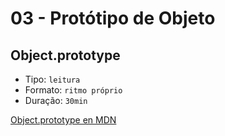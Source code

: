 # 03 - Protótipo de Objeto

## Object.prototype

* Tipo: `leitura`
* Formato: `ritmo próprio`
* Duração: `30min`

[Object.prototype en MDN](https://developer.mozilla.org/en-US/docs/Web/JavaScript/Reference/Global_Objects/Object/prototype)

